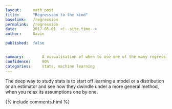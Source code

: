 ```yaml
---
layout: 	math_post
title:  	"Regression to the kind"
baselink:	/regression
permalink:	/regression
date:   	2017-05-01  <!--site.time-->
author:		Gavin	

published: 	false


summary:		A visualisation of when to use one of the many regressions 
confidence:		90%
categories:		stats, machine learning
---
```




The deep way to study stats is to start off learning a model or a distribution or an estimator and see how they dwindle under a more general method, when you relax its assumptions one by one.



{%  include comments.html %}